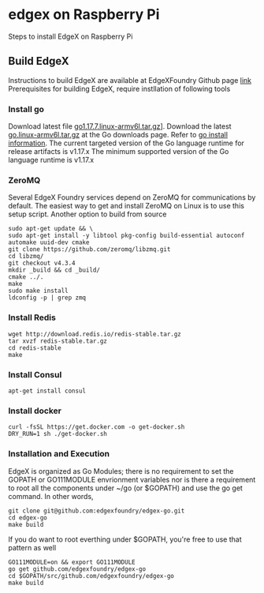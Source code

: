 # edgex on Raspberry Pi

Steps to install EdgeX on Raspberry Pi

## Build EdgeX
Instructions to build EdgeX are available at EdgeXFoundry Github page [link](https://github.com/edgexfoundry/edgex-go) <br>
Prerequisites for building EdgeX, require instllation of following tools 

### Install go
Download latest file [go1.17.7.linux-armv6l.tar.gz](https://go.dev/dl/go1.17.7.linux-armv6l.tar.gz)]. Download the latest  [go<version>.linux-armv6l.tar.gz](https://go.dev/dl/) at the Go downloads page. Refer to [go install information](https://go.dev/doc/install). The current targeted version of the Go language runtime for release artifacts is v1.17.x
The minimum supported version of the Go language runtime is v1.17.x

### ZeroMQ
Several EdgeX Foundry services depend on ZeroMQ for communications by default. The easiest way to get and install ZeroMQ on Linux is to use this setup script. 
  Another option to build from source
```  
sudo apt-get update && \
sudo apt-get install -y libtool pkg-config build-essential autoconf automake uuid-dev cmake
git clone https://github.com/zeromq/libzmq.git
cd libzmq/
git checkout v4.3.4
mkdir _build && cd _build/
cmake ../.
make
sudo make install
ldconfig -p | grep zmq
```

### Install Redis
```
wget http://download.redis.io/redis-stable.tar.gz
tar xvzf redis-stable.tar.gz
cd redis-stable
make
```
  
### Install Consul
```
apt-get install consul
```
### Install docker
```
curl -fsSL https://get.docker.com -o get-docker.sh
DRY_RUN=1 sh ./get-docker.sh
```
  
  
  
### Installation and Execution
EdgeX is organized as Go Modules; there is no requirement to set the GOPATH or GO111MODULE envrionment variables nor is there a requirement to root all the components under ~/go (or $GOPATH) and use the go get command. In other words,

```
git clone git@github.com:edgexfoundry/edgex-go.git
cd edgex-go
make build
```  
If you do want to root everthing under $GOPATH, you're free to use that pattern as well
```
GO111MODULE=on && export GO111MODULE
go get github.com/edgexfoundry/edgex-go
cd $GOPATH/src/github.com/edgexfoundry/edgex-go
make build
```
  
